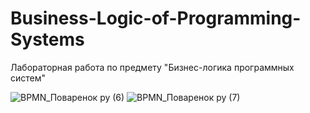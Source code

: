 # Business-Logic-of-Programming-Systems
Лабораторная работа по предмету "Бизнес-логика программных систем"

![BPMN_Поваренок ру (6)](https://user-images.githubusercontent.com/70958074/227376676-c49cc747-5d61-4cdc-a314-86bd9ce1352f.png)
![BPMN_Поваренок ру (7)](https://user-images.githubusercontent.com/70958074/227376680-628d3df6-9eaf-43ed-b734-a4d72993db43.png)

